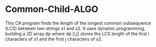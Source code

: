 # Common-Child-ALGO

This C# program finds the length of the longest common subsequence (LCS) between two strings s1 and s2. It uses dynamic programming, building a 2D array dp where dp [i,j] stores the LCS length of the first i characters of s1 and the first j characters of s2.

